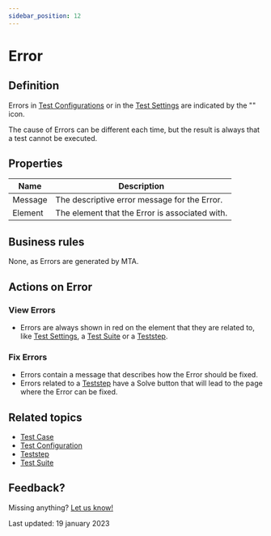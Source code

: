 ```yaml
---
sidebar_position: 12
---
```



# Error

## Definition

Errors in [Test Configurations](test-configuration) or in the [Test Settings](test-setting) are indicated by the "<font color="red"><i class="fas fa-circle-exclamation"></i></font>" icon. 

The cause of Errors can be different each time, but the result is always that a test cannot be executed.


## Properties
| Name    | Description                                    |
| ------- | ---------------------------------------------- |
| Message | The descriptive error message for the Error.   |
| Element | The element that the Error is associated with. |

## Business rules

None, as Errors are generated by MTA. 

## Actions on Error

### View Errors
- Errors are always shown in red on the element that they are related to, like [Test Settings](test-setting), a [Test Suite](test-suite) or a [Teststep](Teststep).

### Fix Errors
- Errors contain a message that describes how the Error should be fixed.
- Errors related to a [Teststep](teststep) have a Solve button that will lead to the page where the Error can be fixed.

## Related topics
- [Test Case](test-case)
- [Test Configuration](test-configuration)
- [Teststep](teststep)
- [Test Suite](test-suite) 

## Feedback?
Missing anything? [Let us know!](mailto:support@menditect.com)

Last updated: 19 january 2023